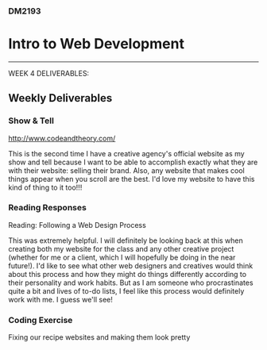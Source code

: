 ### DM2193

# Intro to Web Development

---
WEEK 4 DELIVERABLES: 


## Weekly Deliverables

### Show & Tell

http://www.codeandtheory.com/

This is the second time I have a creative agency's official website as my show and tell because 
I want to be able to accomplish exactly what they are with their website: selling their brand. 
Also, any website that makes cool things appear when you scroll are the best. I'd love my website to have this
kind of thing to it too!!!

### Reading Responses

Reading: Following a Web Design Process

This was extremely helpful. I will definitely be looking back at this when creating both my website for the class
and any other creative project (whether for me or a client, which I will hopefully be doing in the near future!).
I'd like to see what other web designers and creatives would think about this process and how they might do things
differently according to their personality and work habits. But as I am someone who procrastinates quite a bit and 
lives of to-do lists, I feel like this process would definitely work with me. I guess we'll see!

### Coding Exercise

Fixing our recipe websites and making them look pretty
